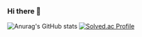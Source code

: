 ### Hi there 👋

<!--
**toughC/toughC** is a ✨ _special_ ✨ repository because its `README.md` (this file) appears on your GitHub profile.

Here are some ideas to get you started:

- 🔭 I’m currently working on ...
- 🌱 I’m currently learning ...
- 👯 I’m looking to collaborate on ...
- 🤔 I’m looking for help with ...
- 💬 Ask me about ...
- 📫 How to reach me: ...
- 😄 Pronouns: ...
- ⚡ Fun fact: ...
-->
![Anurag's GitHub stats](https://github-readme-stats.vercel.app/api?username=toughC&show_icons=true&theme=aura)
[![Solved.ac Profile](http://mazassumnida.wtf/api/v2/generate_badge?boj=saysoom)](https://solved.ac/saysoom/)
